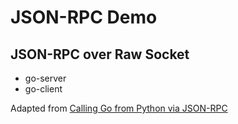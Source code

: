 JSON-RPC Demo
=============

JSON-RPC over Raw Socket
------------------------
* go-server 
* go-client

Adapted from [Calling Go from Python via JSON-RPC](https://www.artima.com/weblogs/viewpost.jsp?thread=333589)

